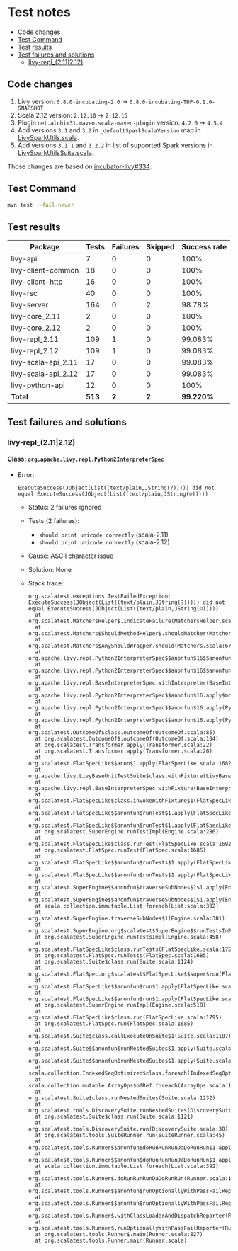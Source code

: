 # Test notes

- [Code changes](#code-changes)
- [Test Command](#test-command)
- [Test results](#test-results)
- [Test failures and solutions](#test-failures-and-solutions)
  - [livy-repl\_(2.11|2.12)](#livy-repl_211212)

## Code changes

1. Livy version: `0.8.0-incubating-2.0` → `0.8.0-incubating-TDP-0.1.0-SNAPSHOT`
2. Scala 2.12 version: `2.12.10` → `2.12.15`
3. Plugin `net.alchim31.maven.scala-maven-plugin` version: `4.2.0` → `4.5.4`
4. Add versions `3.1` and `3.2` in `_defaultSparkScalaVersion` map in [LivySparkUtils.scala](../server/src/main/scala/org/apache/livy/utils/LivySparkUtils.scala).
5. Add versions `3.1.1` and `3.2.2` in list of supported Spark versions in [LivySparkUtilsSuite.scala](../server/src/test/scala/org/apache/livy/utils/LivySparkUtilsSuite.scala).

Those changes are based on [incubator-livy#334](https://github.com/apache/incubator-livy/pull/334).

## Test Command

```bash
mvn test --fail-never
```

## Test results

| Package             | Tests   | Failures | Skipped | Success rate |
| ------------------- | ------- | -------- | ------- | ------------ |
| livy-api            | 7       | 0        | 0       | 100%         |
| livy-client-common  | 18      | 0        | 0       | 100%         |
| livy-client-http    | 16      | 0        | 0       | 100%         |
| livy-rsc            | 40      | 0        | 0       | 100%         |
| livy-server         | 164     | 0        | 2       | 98.78%       |
| livy-core_2.11      | 2       | 0        | 0       | 100%         |
| livy-core_2.12      | 2       | 0        | 0       | 100%         |
| livy-repl_2.11      | 109     | 1        | 0       | 99.083%      |
| livy-repl_2.12      | 109     | 1        | 0       | 99.083%      |
| livy-scala-api_2.11 | 17      | 0        | 0       | 99.083%      |
| livy-scala-api_2.12 | 17      | 0        | 0       | 99.083%      |
| livy-python-api     | 12      | 0        | 0       | 100%         |
| **Total**           | **513** | **2**    | **2**   | **99.220%**  |

## Test failures and solutions

### livy-repl\_(2.11|2.12)

#### Class: `org.apache.livy.repl.Python2InterpreterSpec`

- Error:

  ```
  ExecuteSuccess(JObject(List((text/plain,JString(?))))) did not equal ExecuteSuccess(JObject(List((text/plain,JString(☺)))))
  ```

  - Status: 2 failures ignored
  - Tests (2 failures):

    - `should print unicode correctly` (scala-2.11)
    - `should print unicode correctly` (scala-2.12)

  - Cause: ASCII character issue
  - Solution: None
  - Stack trace:

    ```
    org.scalatest.exceptions.TestFailedException: ExecuteSuccess(JObject(List((text/plain,JString(?))))) did not equal ExecuteSuccess(JObject(List((text/plain,JString(☺)))))
      at org.scalatest.MatchersHelper$.indicateFailure(MatchersHelper.scala:343)
      at org.scalatest.Matchers$ShouldMethodHelper$.shouldMatcher(Matchers.scala:6723)
      at org.scalatest.Matchers$AnyShouldWrapper.should(Matchers.scala:6771)
      at org.apache.livy.repl.Python2InterpreterSpec$$anonfun$16$$anonfun$apply$mcV$sp$16.apply(PythonInterpreterSpec.scala:266)
      at org.apache.livy.repl.Python2InterpreterSpec$$anonfun$16$$anonfun$apply$mcV$sp$16.apply(PythonInterpreterSpec.scala:265)
      at org.apache.livy.repl.BaseInterpreterSpec.withInterpreter(BaseInterpreterSpec.scala:32)
      at org.apache.livy.repl.Python2InterpreterSpec$$anonfun$16.apply$mcV$sp(PythonInterpreterSpec.scala:265)
      at org.apache.livy.repl.Python2InterpreterSpec$$anonfun$16.apply(PythonInterpreterSpec.scala:265)
      at org.apache.livy.repl.Python2InterpreterSpec$$anonfun$16.apply(PythonInterpreterSpec.scala:265)
      at org.scalatest.OutcomeOf$class.outcomeOf(OutcomeOf.scala:85)
      at org.scalatest.OutcomeOf$.outcomeOf(OutcomeOf.scala:104)
      at org.scalatest.Transformer.apply(Transformer.scala:22)
      at org.scalatest.Transformer.apply(Transformer.scala:20)
      at org.scalatest.FlatSpecLike$$anon$1.apply(FlatSpecLike.scala:1682)
      at org.apache.livy.LivyBaseUnitTestSuite$class.withFixture(LivyBaseUnitTestSuite.scala:29)
      at org.apache.livy.repl.BaseInterpreterSpec.withFixture(BaseInterpreterSpec.scala:24)
      at org.scalatest.FlatSpecLike$class.invokeWithFixture$1(FlatSpecLike.scala:1679)
      at org.scalatest.FlatSpecLike$$anonfun$runTest$1.apply(FlatSpecLike.scala:1692)
      at org.scalatest.FlatSpecLike$$anonfun$runTest$1.apply(FlatSpecLike.scala:1692)
      at org.scalatest.SuperEngine.runTestImpl(Engine.scala:286)
      at org.scalatest.FlatSpecLike$class.runTest(FlatSpecLike.scala:1692)
      at org.scalatest.FlatSpec.runTest(FlatSpec.scala:1685)
      at org.scalatest.FlatSpecLike$$anonfun$runTests$1.apply(FlatSpecLike.scala:1750)
      at org.scalatest.FlatSpecLike$$anonfun$runTests$1.apply(FlatSpecLike.scala:1750)
      at org.scalatest.SuperEngine$$anonfun$traverseSubNodes$1$1.apply(Engine.scala:393)
      at org.scalatest.SuperEngine$$anonfun$traverseSubNodes$1$1.apply(Engine.scala:381)
      at scala.collection.immutable.List.foreach(List.scala:392)
      at org.scalatest.SuperEngine.traverseSubNodes$1(Engine.scala:381)
      at org.scalatest.SuperEngine.org$scalatest$SuperEngine$$runTestsInBranch(Engine.scala:376)
      at org.scalatest.SuperEngine.runTestsImpl(Engine.scala:458)
      at org.scalatest.FlatSpecLike$class.runTests(FlatSpecLike.scala:1750)
      at org.scalatest.FlatSpec.runTests(FlatSpec.scala:1685)
      at org.scalatest.Suite$class.run(Suite.scala:1124)
      at org.scalatest.FlatSpec.org$scalatest$FlatSpecLike$$super$run(FlatSpec.scala:1685)
      at org.scalatest.FlatSpecLike$$anonfun$run$1.apply(FlatSpecLike.scala:1795)
      at org.scalatest.FlatSpecLike$$anonfun$run$1.apply(FlatSpecLike.scala:1795)
      at org.scalatest.SuperEngine.runImpl(Engine.scala:518)
      at org.scalatest.FlatSpecLike$class.run(FlatSpecLike.scala:1795)
      at org.scalatest.FlatSpec.run(FlatSpec.scala:1685)
      at org.scalatest.Suite$class.callExecuteOnSuite$1(Suite.scala:1187)
      at org.scalatest.Suite$$anonfun$runNestedSuites$1.apply(Suite.scala:1234)
      at org.scalatest.Suite$$anonfun$runNestedSuites$1.apply(Suite.scala:1232)
      at scala.collection.IndexedSeqOptimized$class.foreach(IndexedSeqOptimized.scala:33)
      at scala.collection.mutable.ArrayOps$ofRef.foreach(ArrayOps.scala:186)
      at org.scalatest.Suite$class.runNestedSuites(Suite.scala:1232)
      at org.scalatest.tools.DiscoverySuite.runNestedSuites(DiscoverySuite.scala:30)
      at org.scalatest.Suite$class.run(Suite.scala:1121)
      at org.scalatest.tools.DiscoverySuite.run(DiscoverySuite.scala:30)
      at org.scalatest.tools.SuiteRunner.run(SuiteRunner.scala:45)
      at org.scalatest.tools.Runner$$anonfun$doRunRunRunDaDoRunRun$1.apply(Runner.scala:1349)
      at org.scalatest.tools.Runner$$anonfun$doRunRunRunDaDoRunRun$1.apply(Runner.scala:1343)
      at scala.collection.immutable.List.foreach(List.scala:392)
      at org.scalatest.tools.Runner$.doRunRunRunDaDoRunRun(Runner.scala:1343)
      at org.scalatest.tools.Runner$$anonfun$runOptionallyWithPassFailReporter$2.apply(Runner.scala:1012)
      at org.scalatest.tools.Runner$$anonfun$runOptionallyWithPassFailReporter$2.apply(Runner.scala:1011)
      at org.scalatest.tools.Runner$.withClassLoaderAndDispatchReporter(Runner.scala:1509)
      at org.scalatest.tools.Runner$.runOptionallyWithPassFailReporter(Runner.scala:1011)
      at org.scalatest.tools.Runner$.main(Runner.scala:827)
      at org.scalatest.tools.Runner.main(Runner.scala)
    ```
